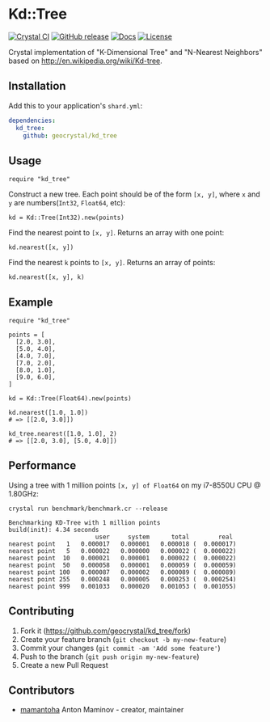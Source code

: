 # Kd::Tree

[![Crystal CI](https://github.com/geocrystal/kd_tree/actions/workflows/crystal.yml/badge.svg)](https://github.com/geocrystal/kd_tree/actions/workflows/crystal.yml)
[![GitHub release](https://img.shields.io/github/release/geocrystal/kd_tree.svg)](https://github.com/geocrystal/kd_tree/releases)
[![Docs](https://img.shields.io/badge/docs-available-brightgreen.svg)](https://geocrystal.github.io/kd_tree/)
[![License](https://img.shields.io/github/license/geocrystal/kd_tree.svg)](https://github.com/geocrystal/kd_tree/blob/master/LICENSE)

Crystal implementation of "K-Dimensional Tree" and "N-Nearest Neighbors"
based on <http://en.wikipedia.org/wiki/Kd-tree>.

## Installation

Add this to your application's `shard.yml`:

```yaml
dependencies:
  kd_tree:
    github: geocrystal/kd_tree
```

## Usage

```crystal
require "kd_tree"
```

Construct a new tree. Each point should be of the form `[x, y]`, where `x` and `y` are numbers(`Int32`, `Float64`, etc):

```crystal
kd = Kd::Tree(Int32).new(points)
```

Find the nearest point to `[x, y]`. Returns an array with one point:

```crystal
kd.nearest([x, y])
```

Find the nearest `k` points to `[x, y]`. Returns an array of points:

```crystal
kd.nearest([x, y], k)
```

## Example

```crystal
require "kd_tree"

points = [
  [2.0, 3.0],
  [5.0, 4.0],
  [4.0, 7.0],
  [7.0, 2.0],
  [8.0, 1.0],
  [9.0, 6.0],
]

kd = Kd::Tree(Float64).new(points)

kd.nearest([1.0, 1.0])
# => [[2.0, 3.0]])

kd_tree.nearest([1.0, 1.0], 2)
# => [[2.0, 3.0], [5.0, 4.0]])
```

## Performance

Using a tree with 1 million points `[x, y] of Float64` on my i7-8550U CPU @ 1.80GHz:

`crystal run benchmark/benchmark.cr --release`

```console
Benchmarking KD-Tree with 1 million points
build(init): 4.34 seconds
                        user     system      total        real
nearest point   1   0.000017   0.000001   0.000018 (  0.000017)
nearest point   5   0.000022   0.000000   0.000022 (  0.000022)
nearest point  10   0.000021   0.000001   0.000022 (  0.000022)
nearest point  50   0.000058   0.000001   0.000059 (  0.000059)
nearest point 100   0.000087   0.000002   0.000089 (  0.000089)
nearest point 255   0.000248   0.000005   0.000253 (  0.000254)
nearest point 999   0.001033   0.000020   0.001053 (  0.001055)
```

## Contributing

1. Fork it (<https://github.com/geocrystal/kd_tree/fork>)
2. Create your feature branch (`git checkout -b my-new-feature`)
3. Commit your changes (`git commit -am 'Add some feature'`)
4. Push to the branch (`git push origin my-new-feature`)
5. Create a new Pull Request

## Contributors

- [mamantoha](https://github.com/mamantoha) Anton Maminov - creator, maintainer
